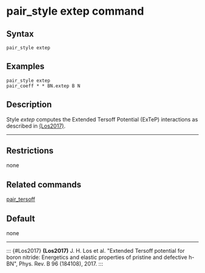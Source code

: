 # pair_style extep command

## Syntax

``` LAMMPS
pair_style extep
```

## Examples

``` LAMMPS
pair_style extep
pair_coeff * * BN.extep B N
```

## Description

Style *extep* computes the Extended Tersoff Potential (ExTeP)
interactions as described in [(Los2017)](Los2017).

------------------------------------------------------------------------

## Restrictions

none

## Related commands

[pair_tersoff](pair%20tersoff)

## Default

none

------------------------------------------------------------------------

::: {#Los2017}
**(Los2017)** J. H. Los et al. \"Extended Tersoff potential for boron
nitride: Energetics and elastic properties of pristine and defective
h-BN\", Phys. Rev. B 96 (184108), 2017.
:::
